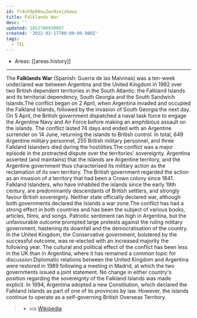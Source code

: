 ```yaml
---
id: frdvh9p00ou2wv9zejzbawy
title: Falklands War
desc: ''
updated: 1652786930907
created: '2022-03-17T00:00:00.000Z'
tags:
  - TIL
---
```


- Areas: [[areas.history]]

---

The **Falklands War** (Spanish: Guerra de las Malvinas) was a ten-week undeclared war between Argentina and the United Kingdom in 1982 over two British dependent territories in the South Atlantic: the Falkland Islands and its territorial dependency, South Georgia and the South Sandwich Islands.The conflict began on 2 April, when Argentina invaded and occupied the Falkland Islands, followed by the invasion of South Georgia the next day. On 5 April, the British government dispatched a naval task force to engage the Argentine Navy and Air Force before making an amphibious assault on the islands. The conflict lasted 74 days and ended with an Argentine surrender on 14 June, returning the islands to British control. In total, 649 Argentine military personnel, 255 British military personnel, and three Falkland Islanders died during the hostilities.The conflict was a major episode in the protracted dispute over the territories' sovereignty. Argentina asserted (and maintains) that the islands are Argentine territory, and the Argentine government thus characterised its military action as the reclamation of its own territory. The British government regarded the action as an invasion of a territory that had been a Crown colony since 1841. Falkland Islanders, who have inhabited the islands since the early 19th century, are predominantly descendants of British settlers, and strongly favour British sovereignty. Neither state officially declared war, although both governments declared the Islands a war zone.The conflict has had a strong effect in both countries and has been the subject of various books, articles, films, and songs. Patriotic sentiment ran high in Argentina, but the unfavourable outcome prompted large protests against the ruling military government, hastening its downfall and the democratisation of the country. In the United Kingdom, the Conservative government, bolstered by the successful outcome, was re-elected with an increased majority the following year. The cultural and political effect of the conflict has been less in the UK than in Argentina, where it has remained a common topic for discussion.Diplomatic relations between the United Kingdom and Argentina were restored in 1989 following a meeting in Madrid, at which the two governments issued a joint statement. No change in either country's position regarding the sovereignty of the Falkland Islands was made explicit. In 1994, Argentina adopted a new Constitution, which declared the Falkland Islands as part of one of its provinces by law. However, the islands continue to operate as a self-governing British Overseas Territory.

> - via [Wikipedia](https://en.wikipedia.org/wiki/Falklands%20War)
